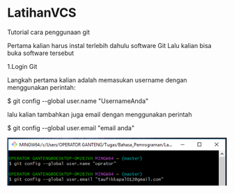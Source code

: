 # LatihanVCS
Tutorial cara penggunaan git

Pertama kalian harus instal terlebih dahulu software Git Lalu kalian bisa buka software tersebut

1.Login Git

Langkah pertama kalian adalah memasukan username dengan menggunakan perintah:

$ git config --global user.name "UsernameAnda"

lalu kalian tambahkan juga email dengan menggunakan perintah

$ git config --global user.email "email anda"

![Gambar 1](screenshot/1.png)
